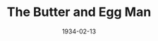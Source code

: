 ---
title: The Butter and Egg Man
date: 1934-02-13
closing_date: 
layout: productions
featured_image: 
image_caption:
image_credit:
playbill:
category:
Theatre: Theatre Jacksonville
cast:
  A.J. Patterson: Allen Moreland
  Fannie Lehman: Charlotte Bowden Perry
  Kittie Humphreys: Charlotte Davis
  Peggy Marlowe: Cynthia Segraves
  Mary Martin: Dore' Beauchamp-Nobbs
  Bonnie Sampson: Eugene LeaMond
  Jack McClure: Joseph Byrnes
  Oscar Fritchie: Lawrence Case
  Cecil Bonham: Leon Bailey
  Jane Weston: Olive Rosenquist Barnard
  Peter Jones: Stokes Perry
  Joe Lehman: Nathan Shevitz
  A Waiter: Cleveland McKnight
crew:
  Director: Winston Fowler
  Stage Manager: A.G. Bunch
  Stage Carpenter: Clark Overton
  Stage Electrician: Cliffard Lowe
  Props: Mrs. Holden Blackwell
  Grip: 
  - Billy Chapman
  - Mirvin Ramsdell
understudies:

orchestra:
external_links:
---